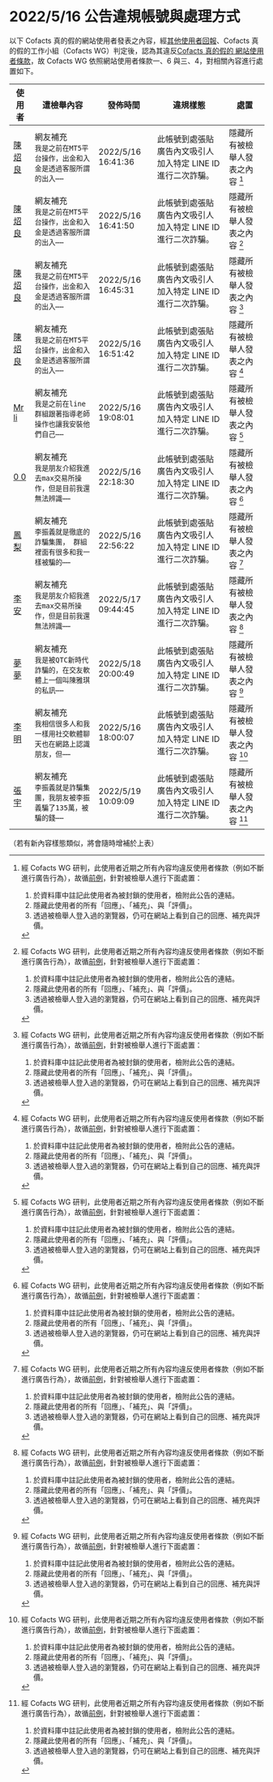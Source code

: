 2022/5/16 公告違規帳號與處理方式
=========

以下 Cofacts 真的假的網站使用者發表之內容，經[其他使用者回報](https://docs.google.com/spreadsheets/d/e/2PACX-1vRdcwXdC36xfgXfSMSk527Zbel9A-__vwRXkQ0NjkzSXoSPETCFc7sI7SoaAFdPCfskugtQL-Md8JgH/pubhtml?gid=438362561&single=true)、Cofacts 真的假的工作小組（Cofacts WG）判定後，認為其違反[Cofacts 真的假的 網站使用者條款](https://github.com/cofacts/rumors-site/blob/master/LEGAL.md)，故 Cofacts WG 依照網站使用者條款一、6 與三、4，對相關內容進行處置如下。

| 使用者 | 遭檢舉內容 | 發佈時間 | 違規樣態 | 處置 |
| ----- | -------- | ------- | ------- | --- |
| [陳炤良](https://cofacts.github.io/community-builder/#/editorworks?showAll=1&day=365&userId=5EYGzIABLBWbhK-vZeWW) | 網友補充<br>`我是之前在MT5平台操作，出金和入金是透過客服所謂的出入⋯⋯` | 2022/5/16 16:41:36 | 此帳號到處張貼廣告內文吸引人加入特定 LINE ID 進行二次詐騙。 | 隱藏所有被檢舉人發表之內容 [^block] |
| [陳炤良](https://cofacts.github.io/community-builder/#/editorworks?showAll=1&day=365&userId=5EYGzIABLBWbhK-vZeWW) | 網友補充<br>`我是之前在MT5平台操作，出金和入金是透過客服所謂的出入⋯⋯` | 2022/5/16 16:41:50 | 此帳號到處張貼廣告內文吸引人加入特定 LINE ID 進行二次詐騙。 | 隱藏所有被檢舉人發表之內容 [^block] |
| [陳炤良](https://cofacts.github.io/community-builder/#/editorworks?showAll=1&day=365&userId=5EYGzIABLBWbhK-vZeWW) | 網友補充<br>`我是之前在MT5平台操作，出金和入金是透過客服所謂的出入⋯⋯` | 2022/5/16 16:45:31 | 此帳號到處張貼廣告內文吸引人加入特定 LINE ID 進行二次詐騙。 | 隱藏所有被檢舉人發表之內容 [^block] |
| [陳炤良](https://cofacts.github.io/community-builder/#/editorworks?showAll=1&day=365&userId=5EYGzIABLBWbhK-vZeWW) | 網友補充<br>`我是之前在MT5平台操作，出金和入金是透過客服所謂的出入⋯⋯` | 2022/5/16 16:51:42 | 此帳號到處張貼廣告內文吸引人加入特定 LINE ID 進行二次詐騙。 | 隱藏所有被檢舉人發表之內容 [^block] |
| [Mr li](https://cofacts.github.io/community-builder/#/editorworks?showAll=1&day=365&userId=gEZuzIABLBWbhK-vvuYc) | 網友補充<br>`我是之前在line群組跟著指導老師操作也讓我安裝他們自己⋯⋯` | 2022/5/16 19:08:01 | 此帳號到處張貼廣告內文吸引人加入特定 LINE ID 進行二次詐騙。 | 隱藏所有被檢舉人發表之內容 [^block] |
| [0 0](https://cofacts.github.io/community-builder/#/editorworks?showAll=1&day=365&userId=0UYszYABLBWbhK-v6edB) | 網友補充<br>`我是朋友介紹我進去max交易所操作，但是目前我還無法辨識⋯⋯` | 2022/5/16 22:18:30 | 此帳號到處張貼廣告內文吸引人加入特定 LINE ID 進行二次詐騙。 | 隱藏所有被檢舉人發表之內容 [^block] |
| [鳳梨](https://cofacts.github.io/community-builder/#/editorworks?showAll=1&day=365&userId=DkaIy4ABLBWbhK-vreUI) | 網友補充<br>`李振義就是徹底的詐騙集團， 群組裡面有很多和我一樣被騙的⋯⋯` | 2022/5/16 22:56:22 | 此帳號到處張貼廣告內文吸引人加入特定 LINE ID 進行二次詐騙。 | 隱藏所有被檢舉人發表之內容 [^block] |
| [李安](https://cofacts.github.io/community-builder/#/editorworks?showAll=1&day=365&userId=K0asz4ABLBWbhK-v3-ob) | 網友補充<br>`我是朋友介紹我進去max交易所操作，但是目前我還無法辨識⋯⋯` | 2022/5/17 09:44:45 | 此帳號到處張貼廣告內文吸引人加入特定 LINE ID 進行二次詐騙。 | 隱藏所有被檢舉人發表之內容 [^block] |
| [夢夢](https://cofacts.github.io/community-builder/#/editorworks?showAll=1&day=365&userId=nCYIqYABvUvLpBdggby1) | 網友補充<br>`我是被QTC新時代詐騙的，在交友軟體上一個叫陳雅琪的私訊⋯⋯` | 2022/5/18 20:00:49 | 此帳號到處張貼廣告內文吸引人加入特定 LINE ID 進行二次詐騙。 | 隱藏所有被檢舉人發表之內容 [^block] |
| [李明](https://cofacts.github.io/community-builder/#/editorworks?showAll=1&day=365&userId=SEZHzIABLBWbhK-vPeZP) | 網友補充<br>`我相信很多人和我一樣用社交軟體聊天也在網路上認識朋友，但⋯⋯` | 2022/5/16 18:00:07 | 此帳號到處張貼廣告內文吸引人加入特定 LINE ID 進行二次詐騙。 | 隱藏所有被檢舉人發表之內容 [^block] |
| [張宇](https://cofacts.github.io/community-builder/#/editorworks?showAll=1&day=365&userId=_kb_2YABLBWbhK-vVvVa) | 網友補充<br>`李振義就是詐騙集團，我朋友被李振義騙了135萬，被騙的錢⋯⋯` | 2022/5/19 10:09:09 | 此帳號到處張貼廣告內文吸引人加入特定 LINE ID 進行二次詐騙。 | 隱藏所有被檢舉人發表之內容 [^block] |

（若有新內容樣態類似，將會隨時增補於上表）

[^block]: 
    經 Cofacts WG 研判，此使用者近期之所有內容均違反使用者條款（例如不斷進行廣告行為），故循[前例](https://github.com/cofacts/takedowns/blob/master/2021/1125-2nd-spam.md)，針對被檢舉人進行下面處置：
    1. 於資料庫中註記此使用者為被封鎖的使用者，檢附此公告的連結。
    2. 隱藏此使用者的所有「回應」、「補充」、與「評價」。
    3. 透過被檢舉人登入過的瀏覽器，仍可在網站上看到自己的回應、補充與評價。
